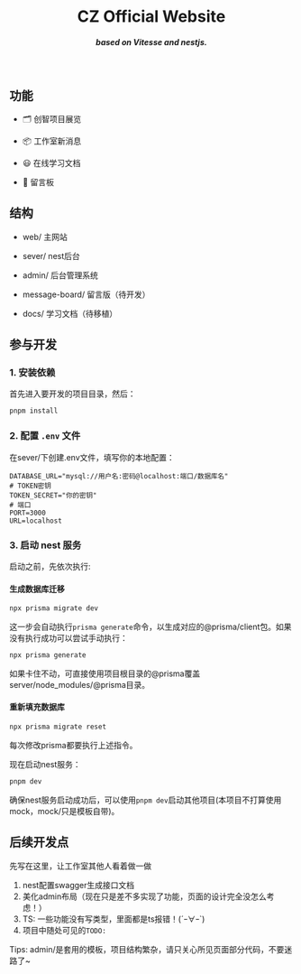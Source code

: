 <h1 align='center'>
  CZ Official Website
</h1>

<h5 align='center'>
<b>based on Vitesse and nestjs.</b>
</h5>

<br>



## 功能

- 🗂 创智项目展览

- 📦 工作室新消息

- 😃 在线学习文档

- 🎨 留言板


## 结构

- web/ 主网站

- sever/ nest后台

- admin/ 后台管理系统

- message-board/ 留言版（待开发）

- docs/ 学习文档（待移植）

## 参与开发

### 1. 安装依赖

首先进入要开发的项目目录，然后：

```bash
pnpm install
```

### 2. 配置 `.env` 文件

在sever/下创建.env文件，填写你的本地配置：

```
DATABASE_URL="mysql://用户名:密码@localhost:端口/数据库名"
# TOKEN密钥
TOKEN_SECRET="你的密钥"
# 端口
PORT=3000
URL=localhost
```

### 3. 启动 nest 服务

启动之前，先依次执行:
#### 生成数据库迁移

```bash
npx prisma migrate dev
```

这一步会自动执行`prisma generate`命令，以生成对应的@prisma/client包。如果没有执行成功可以尝试手动执行：
```bash
npx prisma generate
```
如果卡住不动，可直接使用项目根目录的@prisma覆盖server/node_modules/@prisma目录。

#### 重新填充数据库
```bash
npx prisma migrate reset
```

每次修改prisma都要执行上述指令。

现在启动nest服务：
```bash
pnpm dev
```

确保nest服务启动成功后，可以使用`pnpm dev`启动其他项目(本项目不打算使用mock，mock/只是模板自带)。


## 后续开发点

先写在这里，让工作室其他人看着做一做

1. nest配置swagger生成接口文档
2. 美化admin布局（现在只是差不多实现了功能，页面的设计完全没怎么考虑！）
3. TS: 一些功能没有写类型，里面都是ts报错！(´ｰ∀ｰ`)
4. 项目中随处可见的`TODO:`

Tips: admin/是套用的模板，项目结构繁杂，请只关心所见页面部分代码，不要迷路了~
